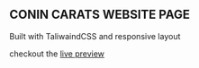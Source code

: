 ## CONIN CARATS WEBSITE PAGE
Built with TaliwaindCSS and responsive layout 

checkout the [live preview](https://coins-carats-page.vercel.app/) 
